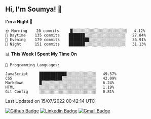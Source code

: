 ## Hi, I'm Soumya! 👋

<!--START_SECTION:waka-->
**I'm a Night 🦉** 

```text
🌞 Morning    20 commits     █░░░░░░░░░░░░░░░░░░░░░░░░   4.12% 
🌆 Daytime    135 commits    ███████░░░░░░░░░░░░░░░░░░   27.84% 
🌃 Evening    179 commits    █████████░░░░░░░░░░░░░░░░   36.91% 
🌙 Night      151 commits    ███████░░░░░░░░░░░░░░░░░░   31.13%

```


📊 **This Week I Spent My Time On** 

```text
💬 Programming Languages: 

JavaScript     ████████████░░░░░░░░░░░░░   49.57% 
CSS            ██████████░░░░░░░░░░░░░░░   42.09% 
Markdown       █░░░░░░░░░░░░░░░░░░░░░░░░   6.24% 
HTML           ░░░░░░░░░░░░░░░░░░░░░░░░░   1.19% 
Git Config     ░░░░░░░░░░░░░░░░░░░░░░░░░   0.81%
```


 Last Updated on 15/07/2022 00:42:14 UTC
<!--END_SECTION:waka-->

[![Github Badge](https://img.shields.io/badge/-rubyruins-grey?style=for-the-badge&logo=github&logoColor=white&link=https://github.com/rubyruins/)](https://www.github.com/rubyruins/) 
[![Linkedin Badge](https://img.shields.io/badge/-Soumya%20Parekh-0072b1?style=for-the-badge&logo=Linkedin&logoColor=white&link=https://www.linkedin.com/in/Soumya-Parekh/)](https://www.linkedin.com/in/Soumya-Parekh/) 
[![Gmail Badge](https://img.shields.io/badge/-soumyaparekh.me@gmail.com-c14438?style=for-the-badge&logo=Gmail&logoColor=white&link=mailto:soumyaparekh.me@gmail.com)](mailto:soumyaparekh.me@gmail.com) 
